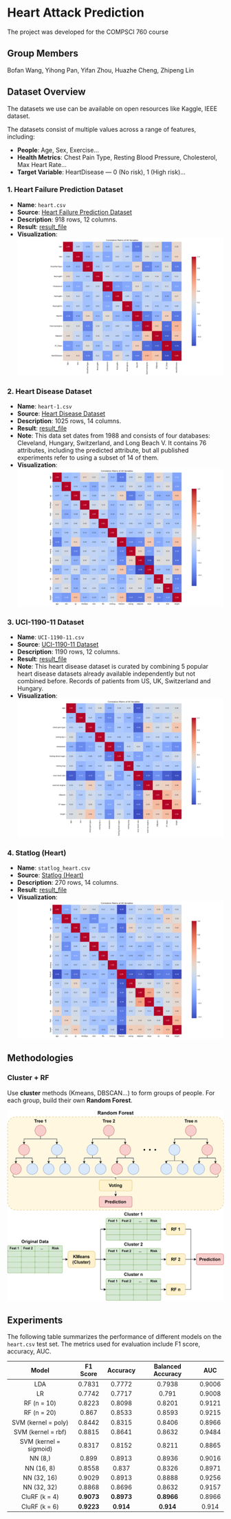 # Heart Attack Prediction

The project was developed for the COMPSCI 760 course

## Group Members

Bofan Wang, Yihong Pan, Yifan Zhou, Huazhe Cheng, Zhipeng Lin

## Dataset Overview

The datasets we use can be available on open resources like Kaggle, IEEE dataset.

The datasets consist of multiple values across a range of features, including:

- **People**: Age, Sex, Exercise...
- **Health Metrics**: Chest Pain Type, Resting Blood Pressure, Cholesterol, Max Heart Rate...
- **Target Variable**: HeartDisease — 0 (No risk), 1 (High risk)...

### 1. Heart Failure Prediction Dataset

- **Name**: `heart.csv`
- **Source**: [Heart Failure Prediction Dataset](https://www.kaggle.com/datasets/fedesoriano/heart-failure-prediction)
- **Description**: 918 rows, 12 columns.
- **Result**: [result_file](./results/heart.csv)
- **Visualization**: ![cor_heart](./images/cor_heart.png)


### 2. Heart Disease Dataset

- **Name**: `heart-1.csv`
- **Source**: [Heart Disease Dataset](https://www.kaggle.com/datasets/johnsmith88/heart-disease-dataset)
- **Description**: 1025 rows, 14 columns.
- **Result**: [result_file](./results/heart-1.csv)
- **Note**: This data set dates from 1988 and consists of four databases: Cleveland, Hungary, Switzerland, and Long Beach V. It contains 76 attributes, including the predicted attribute, but all published experiments refer to using a subset of 14 of them.
- **Visualization**: ![cor_heart_1](./images/cor_heart_1.png)

### 3. UCI-1190-11 Dataset

- **Name**: `UCI-1190-11.csv`
- **Source**: [UCI-1190-11 Dataset](https://github.com/Abdulrakeeb/Heart-disease-dataset/blob/main/UCI-1190-11.csv)
- **Description**: 1190 rows, 12 columns.
- **Result**: [result_file](./results/UCI-1190-11.csv)
- **Note**: This heart disease dataset is curated by combining 5 popular heart disease datasets already available independently but not combined before. Records of patients from US, UK, Switzerland and Hungary.
- **Visualization**: ![cor_UCI-1190-11](./images/cor_uci.png)

### 4. Statlog (Heart)

- **Name**: `statlog_heart.csv`
- **Source**: [Statlog (Heart)](https://archive.ics.uci.edu/dataset/145/statlog+heart)
- **Description**: 270 rows, 14 columns.
- **Result**: [result_file](./results/statlog_heart.csv)
- **Visualization**: ![cor_statlog_heart](./images/cor_statlog_heart.png)


## Methodologies

### Cluster + RF

Use **cluster** methods (Kmeans, DBSCAN...) to form groups of people. For each group, build their own **Random Forest**.

![graphics-CluRF](./images/graphics-CluRF.png)



## Experiments

The following table summarizes the performance of different models on the `heart.csv` test set. The metrics used for evaluation include F1 score, accuracy, AUC.

|                 Model                 | F1 Score | Accuracy | Balanced Accuracy |  AUC   | 
|:-------------------------------------:|:--------:|:--------:|:-----------------:|:------:|
|                  LDA                  |  0.7831  |  0.7772  |      0.7938       | 0.9006 |
|              LR              |  0.7742  |  0.7717  |       0.791       | 0.9008 |
|              RF (n = 10)              |  0.8223  |  0.8098  |      0.8201       | 0.9121 |
|              RF (n = 20)              |  0.867   |  0.8533  |      0.8593       | 0.9215 |
|          SVM (kernel = poly)          |  0.8442  |  0.8315  |      0.8406       | 0.8966 |
|          SVM (kernel = rbf)           |  0.8815  |  0.8641  |      0.8632       | 0.9484 |
|        SVM (kernel = sigmoid)         |  0.8317  |  0.8152  |      0.8211       | 0.8865 |
|                NN (8,)                |  0.899   |  0.8913  |      0.8936       | 0.9016 |
|              NN (16, 8)               |  0.8558  |  0.837   |      0.8326       | 0.8971 |
|              NN (32, 16)              |  0.9029  |  0.8913  |      0.8888       | 0.9256 |
|              NN (32, 32)              |  0.8868  |  0.8696  |      0.8632       | 0.9157 |
|             CluRF (k = 4)             |  **0.9073**  |  **0.8973**  |    **0.8966**     | 0.8966 |
|             CluRF (k = 6)             |  **0.9223**  |  **0.914**   |     **0.914**     | 0.914  |
